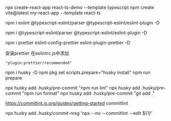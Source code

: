 
npx create-react-app react-ts-demo --template typescript
npm create vite@latest my-react-app --template react-ts

npm i eslint @typescript-eslint/parser @typescript-eslint/eslint-plugin -D


npm i @typescript-eslint/parser @typescript-eslint/eslint-plugin -D

npm i prettier eslint-config-prettier eslint-plugin-prettier -D


安装prettier 
在eslintrc.js中添加
```
"plugin:prettier/recommended"
```


npm i husky -D
npm pkg set scripts.prepare="husky install"
npm run prepare


npx husky add .husky/pre-commit "npm run lint"
npx husky add .husky/pre-commit "npm run format"
npx husky add .husky/pre-commit "git add ."


https://commitlint.js.org/guides/getting-started
commitlint


npx husky add .husky/commit-msg 'npx --no --commitlint --edit ${1}'